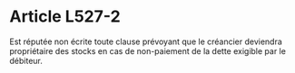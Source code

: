 # Article L527-2

Est réputée non écrite toute clause prévoyant que le créancier deviendra propriétaire des stocks en cas de non-paiement de la dette exigible par le débiteur.